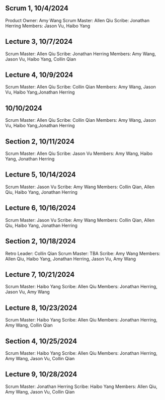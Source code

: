 ## Scrum 1, 10/4/2024

Product Owner: Amy Wang
Scrum Master: Allen Qiu
Scribe: Jonathan Herring
Members: Jason Vu, Haibo Yang

## Lecture 3, 10/7/2024

Scrum Master: Allen Qiu
Scribe: Jonathan Herring
Members: Amy Wang, Jason Vu, Haibo Yang, Collin Qian

## Lecture 4, 10/9/2024

Scrum Master: Allen Qiu
Scribe: Collin Qian
Members: Amy Wang, Jason Vu, Haibo Yang,Jonathan Herring

## 10/10/2024

Scrum Master: Allen Qiu
Scribe: Collin Qian
Members: Amy Wang, Jason Vu, Haibo Yang,Jonathan Herring

## Section 2, 10/11/2024

Scrum Master: Allen Qiu
Scribe: Jason Vu
Members: Amy Wang, Haibo Yang, Jonathan Herring

## Lecture 5, 10/14/2024

Scrum Master: Jason Vu
Scribe: Amy Wang
Members: Collin Qian, Allen Qiu, Haibo Yang, Jonathan Herring

## Lecture 6, 10/16/2024

Scrum Master: Jason Vu
Scribe: Amy Wang
Members: Collin Qian, Allen Qiu, Haibo Yang, Jonathan Herring

## Section 2, 10/18/2024

Retro Leader: Collin Qian
Scrum Master: TBA
Scribe: Amy Wang
Members: Allen Qiu, Haibo Yang, Jonathan Herring, Jason Vu, Amy Wang

## Lecture 7, 10/21/2024

Scrum Master: Haibo Yang
Scribe: Allen Qiu
Members: Jonathan Herring, Jason Vu, Amy Wang

## Lecture 8, 10/23/2024

Scrum Master: Haibo Yang
Scribe: Allen Qiu
Members: Jonathan Herring, Amy Wang, Collin Qian

## Section 4, 10/25/2024

Scrum Master: Haibo Yang
Scribe: Allen Qiu
Members: Jonathan Herring, Amy Wang, Jason Vu, Collin Qian

## Lecture 9, 10/28/2024

Scrum Master: Jonathan Herring
Scribe: Haibo Yang
Members: Allen Qiu, Amy Wang, Jason Vu, Collin Qian
